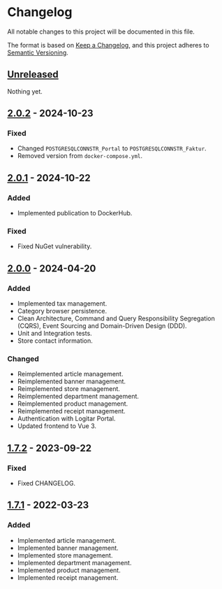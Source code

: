 # Changelog

All notable changes to this project will be documented in this file.

The format is based on [Keep a Changelog](https://keepachangelog.com/en/1.0.0/),
and this project adheres to [Semantic Versioning](https://semver.org/spec/v2.0.0.html).

## [Unreleased]

Nothing yet.

## [2.0.2] - 2024-10-23

### Fixed

- Changed `POSTGRESQLCONNSTR_Portal` to `POSTGRESQLCONNSTR_Faktur`.
- Removed version from `docker-compose.yml`.

## [2.0.1] - 2024-10-22

### Added

- Implemented publication to DockerHub.

### Fixed

- Fixed NuGet vulnerability.

## [2.0.0] - 2024-04-20

### Added

- Implemented tax management.
- Category browser persistence.
- Clean Architecture, Command and Query Responsibility Segregation (CQRS), Event Sourcing and Domain-Driven Design (DDD).
- Unit and Integration tests.
- Store contact information.

### Changed

- Reimplemented article management.
- Reimplemented banner management.
- Reimplemented store management.
- Reimplemented department management.
- Reimplemented product management.
- Reimplemented receipt management.
- Authentication with Logitar Portal.
- Updated frontend to Vue 3.

## [1.7.2] - 2023-09-22

### Fixed

- Fixed CHANGELOG.

## [1.7.1] - 2022-03-23

### Added

- Implemented article management.
- Implemented banner management.
- Implemented store management.
- Implemented department management.
- Implemented product management.
- Implemented receipt management.

[unreleased]: https://github.com/Utar94/Faktur/compare/v2.0.2...HEAD
[2.0.2]: https://github.com/Utar94/Faktur/compare/v2.0.1...v2.0.2
[2.0.1]: https://github.com/Utar94/Faktur/compare/v2.0.0...v2.0.1
[2.0.0]: https://github.com/Utar94/Faktur/compare/v1.7.2...v2.0.0
[1.7.2]: https://github.com/Utar94/Faktur/compare/v1.7.1...v1.7.2
[1.7.1]: https://github.com/Utar94/Faktur/releases/tag/v1.7.1
